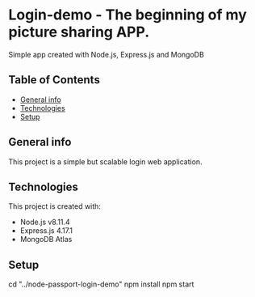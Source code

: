 # Login-demo - The beginning of my picture sharing APP.

Simple app created with Node.js, Express.js and MongoDB

## Table of Contents

* [General info](#general-info)
* [Technologies](#technologies)
* [Setup](#setup)

## General info
This project is a simple but scalable login web application. 

## Technologies
This project is created with:
* Node.js v8.11.4
* Express.js 4.17.1
* MongoDB Atlas

## Setup

cd "../node-passport-login-demo"
npm install
npm start
